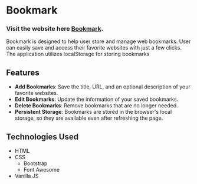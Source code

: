 # Bookmark

### Visit the website here [Bookmark](https://sites-bookmark.netlify.app/).

Bookmark is designed to help user store and manage web bookmarks. User can easily save and access their favorite websites with just a few clicks. The application utilizes localStorage for storing bookmarks

## Features

- **Add Bookmarks**: Save the title, URL, and an optional description of your favorite websites.
- **Edit Bookmarks**: Update the information of your saved bookmarks.
- **Delete Bookmarks**: Remove bookmarks that are no longer needed.
- **Persistent Storage**: Bookmarks are stored in the browser's local storage, so they are available even after refreshing the page.

## Technologies Used

- HTML
- CSS
  - Bootstrap
  - Font Awesome
- Vanilla JS
